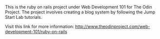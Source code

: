 This is the ruby on rails project under Web Development 101 for The Odin Project. The project involves creating a blog system by following the Jump Start Lab tutorials.

Visit this link for more information: http://www.theodinproject.com/web-development-101/ruby-on-rails
